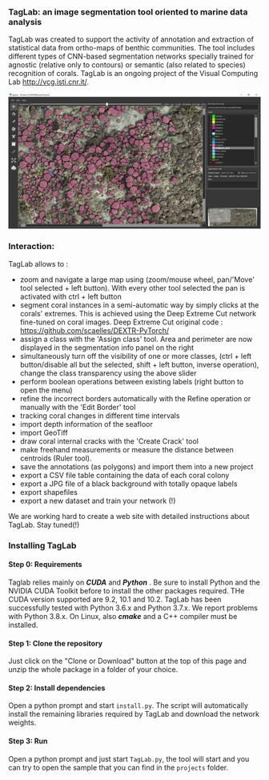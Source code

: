 ### TagLab: an image segmentation tool oriented to marine data analysis

TagLab was created to support the activity of annotation and extraction of statistical data from ortho-maps of benthic communities. The tool includes different types of CNN-based segmentation networks specially trained for agnostic (relative only to contours) or semantic (also related to species) recognition of corals. TagLab is an ongoing project of the Visual Computing Lab http://vcg.isti.cnr.it/.

![ScreenShot](screenshot.jpg)

  
### Interaction:
TagLab allows to :

- zoom and navigate a large map using (zoom/mouse wheel, pan/'Move' tool selected + left button). With every other tool selected the pan is activated with ctrl + left button
- segment coral instances in a semi-automatic way by simply clicks at the corals' extremes. This is achieved using the Deep Extreme Cut network fine-tuned on coral images. Deep Extreme Cut original code : https://github.com/scaelles/DEXTR-PyTorch/
- assign a class with the 'Assign class' tool. Area and perimeter are now displayed in the segmentation info panel on the right
- simultaneously turn off the visibility of one or more classes, (ctrl + left button/disable all but the selected, shift + left button, inverse operation), change the class transparency using the above slider
- perform boolean operations between existing labels (right button to open the menu)
- refine the incorrect borders automatically with the Refine operation or manually with the 'Edit Border' tool
- tracking coral changes in different time intervals
- import depth information of the seafloor
- import GeoTiff 
- draw coral internal cracks with the 'Create Crack' tool
- make freehand measurements or measure the distance between centroids (Ruler tool).
- save the annotations (as polygons) and import them into a new project
- export a CSV file table containing the data of each coral colony
- export a JPG file of a black background with totally opaque labels
- export shapefiles
- export a new dataset and train your network (!)

We are working hard to create a web site with detailed instructions about TagLab. Stay tuned(!)


### Installing TagLab
#### Step 0: Requirements
Taglab relies mainly on __*CUDA*__ and __*Python*__ . Be sure to install Python and the NVIDIA CUDA Toolkit before 
to install the other packages required. THe CUDA version supported are 9.2, 10.1 and 10.2. 
TagLab has been successfully tested with Python 3.6.x and Python 3.7.x. We report problems with Python 3.8.x.
On Linux, also __*cmake*__ and a C++ compiler must be installed.
 
#### Step 1: Clone the repository
Just click on the "Clone or Download" button at the top of this page and unzip the whole package in a folder of your choice. 

#### Step 2: Install dependencies
Open a python prompt and start `install.py`. The script will automatically install the remaining libraries required by TagLab and download the network weights.

#### Step 3: Run
Open a python prompt and just start `TagLab.py`, the tool will start and you can try to open the sample that you can find in the `projects` folder. 
